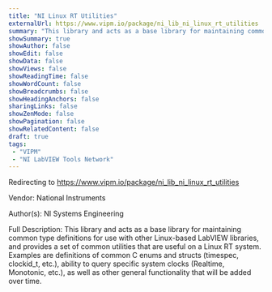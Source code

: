 ```yaml
---
title: "NI Linux RT Utilities"
externalUrl: https://www.vipm.io/package/ni_lib_ni_linux_rt_utilities
summary: "This library and acts as a base library for maintaining common type definitions for use with other Linux-based LabVIEW libraries, and provides a set of common utilities that are useful on a Linux RT system."
showSummary: true
showAuthor: false
showEdit: false
showData: false
showViews: false
showReadingTime: false
showWordCount: false
showBreadcrumbs: false
showHeadingAnchors: false
sharingLinks: false
showZenMode: false
showPagination: false
showRelatedContent: false
draft: true
tags:
 - "VIPM"
 - "NI LabVIEW Tools Network"
---
```


Redirecting to https://www.vipm.io/package/ni_lib_ni_linux_rt_utilities

Vendor: National Instruments

Author(s): NI Systems Engineering
 
Full Description:
This library and acts as a base library for maintaining common type definitions for use with other Linux-based LabVIEW libraries, and provides a set of common utilities that are useful on a Linux RT system. Examples are definitions of common C enums and structs (timespec, clockid_t, etc.), ability to query specific system clocks (Realtime, Monotonic, etc.), as well as other general functionality that will be added over time.